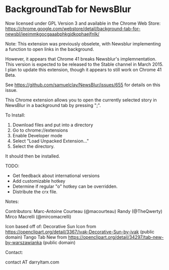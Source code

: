 BackgroundTab for NewsBlur
==========================

Now licensed under GPL Version 3 and available in the Chrome Web Store:
https://chrome.google.com/webstore/detail/background-tab-for-newsbl/ieeimmkgocgaaabphkgjdkophaejfnlk/


Note: This extension was previously obselete, with Newsblur implementing a function to open links in the background.

However, it appears that Chrome 41 breaks Newsblur's implemnentation.  This version is expected to be released to the Stable channel in March 2015.  I plan to update this extension, though it appears to still work on Chrome 41 Beta.

See https://github.com/samuelclay/NewsBlur/issues/655 for details on this issue.





This Chrome extension allows you to open the currently selected story in NewsBlur in a background tab by pressing ";".

To Install:
1) Download files and put into a directory
2) Go to chrome://extensions
3) Enable Developer mode
4) Select "Load Unpacked Extension..."
5) Select the directory.

It should then be installed.

TODO:
- Get feedback about international versions
- Add customizable hotkey
- Determine if regular "o" hotkey can be overridden.
- Distribute the crx file.

Notes:

Contributors:
Marc-Antoine Courteau (@macourteau)
Randy (@TheQwerty)
Mirco Macrelli (@mircomacrelli)

Icon based off of:
 Decorative Sun Icon from https://openclipart.org/detail/3367/ivak-Decorative-Sun-by-ivak (public domain)
 Tango Tab New from https://openclipart.org/detail/34297/tab-new-by-warszawianka (public domain)

Contact:

contact AT darryltam.com
